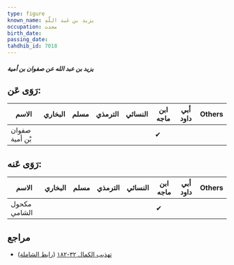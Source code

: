 ```yaml
---
type: figure
known_name: يزيد بن عَبد اللَّهِ
occupation: محدث
birth_date:
passing_date:
tahdhib_id: 7018
---
```

##### يزيد بن عبد الله عن صفوان بن أمية

## رَوَى عَن:
| الاسم          | البخاري | مسلم | الترمذي | النسائي | ابن ماجه | أبي داود | Others |
| -------------- | ------- | ---- | ------- | ------- | -------- | -------- | ------ |
| صفوان بْن أمية |         |      |         |         | ✔        |          |        |
## رَوَى عَنه:
| الاسم        | البخاري | مسلم | الترمذي | النسائي | ابن ماجه | أبي داود | Others |
| ------------ | ------- | ---- | ------- | ------- | -------- | -------- | ------ |
| مكحول الشامي |         |      |         |         | ✔        |          |        |
## مراجع
- [تهذيب الكمال ٣٢-١٨٢](obsidian://open?vault=Tahdhib-al-Kamal&file=Figures/٧٠١٨-يزيد%20بن%20عبد%20الله%20عن%20صفوان%20بن%20أمية) ([رابط الشاملة](https://shamela.ws/book/3722/17296))